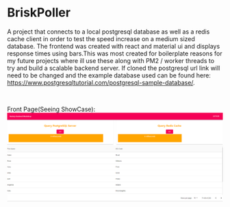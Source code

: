 # BriskPoller
A project that connects to a local postgresql database as well as a redis cache client in order to test the speed increase on a medium sized database. The frontend was created with react and material ui and displays response times using bars.This was most created for boilerplate reasons for my future projects where ill use these along with PM2 / worker threads to try and build a scalable backend server. If cloned the postgresql url link will need to be changed and the example database used can be found here: 
</br>
https://www.postgresqltutorial.com/postgresql-sample-database/.

  </br>
  
Front Page(Seeing ShowCase):
</br>
![Alt text](https://github.com/DanielLopezCS/Node-Backend-Workshop/blob/master/backendworkshop.png "React Page")

